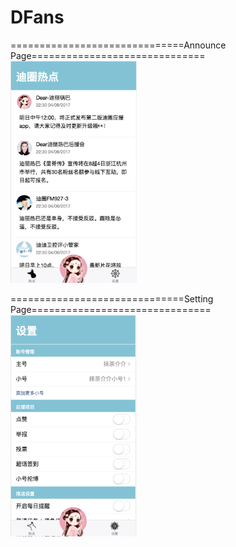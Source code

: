 # DFans

==============================Announce Page==============================
<img src="https://github.com/jojoxiaojing/DFans/blob/master/image2.png" width="40%">



==============================Setting Page===============================
<img src="https://github.com/jojoxiaojing/DFans/blob/master/image1.png" width="40%">
